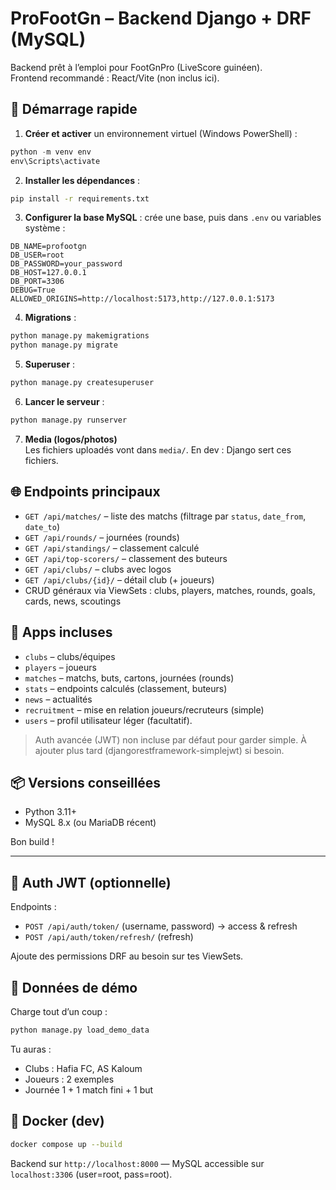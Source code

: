 
# ProFootGn – Backend Django + DRF (MySQL)

Backend prêt à l’emploi pour FootGnPro (LiveScore guinéen).  
Frontend recommandé : React/Vite (non inclus ici).

## 🚀 Démarrage rapide

1) **Créer et activer** un environnement virtuel (Windows PowerShell) :
```ps1
python -m venv env
env\Scripts\activate
```

2) **Installer les dépendances** :
```bash
pip install -r requirements.txt
```

3) **Configurer la base MySQL** : crée une base, puis dans `.env` ou variables système :
```
DB_NAME=profootgn
DB_USER=root
DB_PASSWORD=your_password
DB_HOST=127.0.0.1
DB_PORT=3306
DEBUG=True
ALLOWED_ORIGINS=http://localhost:5173,http://127.0.0.1:5173
```

4) **Migrations** :
```bash
python manage.py makemigrations
python manage.py migrate
```

5) **Superuser** :
```bash
python manage.py createsuperuser
```

6) **Lancer le serveur** :
```bash
python manage.py runserver
```

7) **Media (logos/photos)**  
Les fichiers uploadés vont dans `media/`. En dev : Django sert ces fichiers.

## 🌐 Endpoints principaux

- `GET /api/matches/` – liste des matchs (filtrage par `status`, `date_from`, `date_to`)
- `GET /api/rounds/` – journées (rounds)
- `GET /api/standings/` – classement calculé
- `GET /api/top-scorers/` – classement des buteurs
- `GET /api/clubs/` – clubs avec logos
- `GET /api/clubs/{id}/` – détail club (+ joueurs)
- CRUD généraux via ViewSets : clubs, players, matches, rounds, goals, cards, news, scoutings

## 🧩 Apps incluses

- `clubs` – clubs/équipes
- `players` – joueurs
- `matches` – matchs, buts, cartons, journées (rounds)
- `stats` – endpoints calculés (classement, buteurs)
- `news` – actualités
- `recruitment` – mise en relation joueurs/recruteurs (simple)
- `users` – profil utilisateur léger (facultatif).

> Auth avancée (JWT) non incluse par défaut pour garder simple. À ajouter plus tard (djangorestframework-simplejwt) si besoin.

## 📦 Versions conseillées
- Python 3.11+
- MySQL 8.x (ou MariaDB récent)

Bon build !


---
## 🔐 Auth JWT (optionnelle)
Endpoints :
- `POST /api/auth/token/` (username, password) → access & refresh
- `POST /api/auth/token/refresh/` (refresh)

Ajoute des permissions DRF au besoin sur tes ViewSets.

## 🧪 Données de démo
Charge tout d’un coup :
```bash
python manage.py load_demo_data
```
Tu auras :
- Clubs : Hafia FC, AS Kaloum
- Joueurs : 2 exemples
- Journée 1 + 1 match fini + 1 but

## 🐳 Docker (dev)
```bash
docker compose up --build
```
Backend sur `http://localhost:8000` — MySQL accessible sur `localhost:3306` (user=root, pass=root).
